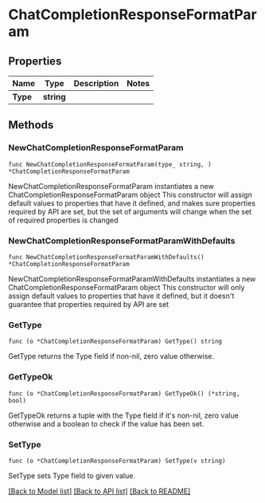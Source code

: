 # ChatCompletionResponseFormatParam

## Properties

Name | Type | Description | Notes
------------ | ------------- | ------------- | -------------
**Type** | **string** |  | 

## Methods

### NewChatCompletionResponseFormatParam

`func NewChatCompletionResponseFormatParam(type_ string, ) *ChatCompletionResponseFormatParam`

NewChatCompletionResponseFormatParam instantiates a new ChatCompletionResponseFormatParam object
This constructor will assign default values to properties that have it defined,
and makes sure properties required by API are set, but the set of arguments
will change when the set of required properties is changed

### NewChatCompletionResponseFormatParamWithDefaults

`func NewChatCompletionResponseFormatParamWithDefaults() *ChatCompletionResponseFormatParam`

NewChatCompletionResponseFormatParamWithDefaults instantiates a new ChatCompletionResponseFormatParam object
This constructor will only assign default values to properties that have it defined,
but it doesn't guarantee that properties required by API are set

### GetType

`func (o *ChatCompletionResponseFormatParam) GetType() string`

GetType returns the Type field if non-nil, zero value otherwise.

### GetTypeOk

`func (o *ChatCompletionResponseFormatParam) GetTypeOk() (*string, bool)`

GetTypeOk returns a tuple with the Type field if it's non-nil, zero value otherwise
and a boolean to check if the value has been set.

### SetType

`func (o *ChatCompletionResponseFormatParam) SetType(v string)`

SetType sets Type field to given value.



[[Back to Model list]](../README.md#documentation-for-models) [[Back to API list]](../README.md#documentation-for-api-endpoints) [[Back to README]](../README.md)


